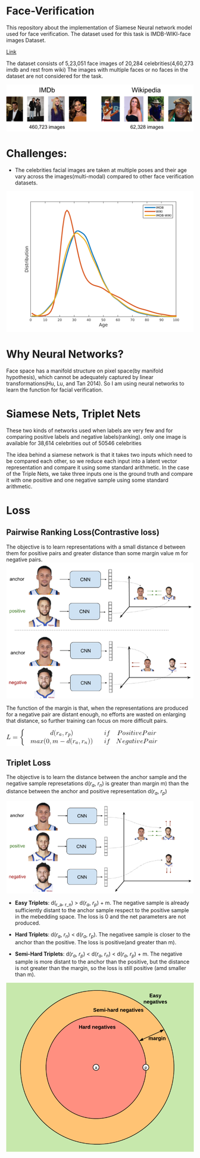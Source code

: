 # Face-Verification
This repository about the implementation of Siamese Neural network model used for face verification. The dataset used for this task is IMDB-WIKI-face images Dataset. 

[Link](https://data.vision.ee.ethz.ch/cvl/rrothe/imdb-wiki/)

The dataset consists of 5,23,051 face images of 20,284 celebrities(4,60,273 imdb and rest from wiki)
The images with multiple faces or no faces in the dataset are not considered for the task.

![](Img/imdb-wiki-teaser.png)

# Challenges:
* The celebrities facial images are taken at multiple poses and their age vary across the images(multi-modal) compared to other face verification datasets.

![](Img/dataset_dist.png)

# Why Neural Networks?
 Face space has a manifold structure on pixel space(by manifold hypothesis), which cannot be adequately captured by linear transformations(Hu, Lu, and Tan 2014). So I am using neural networks to learn the function for facial verification.
 
 
 # Siamese Nets, Triplet Nets
These two kinds of networks used when labels are very few and for comparing positive labels and negative labels(ranking). only one image is available for 38,614 celebrities out of 50546 celebrities
 
 The idea behind a siamese network is that it takes two inputs which need to be compared each other, so we reduce each input into a latent vector representation and compare it using some standard arithmetic. In the case of the Triple Nets, we take three inputs one is the ground truth and compare it with one positive and one negative sample using some standard arithmetic.
 
 # Loss
 ## Pairwise Ranking Loss(Contrastive loss)
 The objective is to learn representations with a small distance d between them for positive pairs and greater distance than some margin value m for negative pairs.
 ![](Img/pairwise_ranking_loss_faces.png)
 
 The function of the margin is that, when the representations are produced for a negative pair are distant enough, no efforts are wasted on enlarging that distance, so further training can focus on more difficult pairs.
 
 ![](gif.gif)
 
 ## Triplet Loss
 The objective is to learn the distance between the anchor sample and the negative sample represetations d($r_a$, $r_n$) is greater than margin m) than the distance between the anchor and positive representation d($r_a$, $r_p$)
 
 ![](Img/triplet_loss_faces.png)
 
 * **Easy Triplets**: d(<sub>r_a</sub>, <sub>r_n</sub>) > d($r_a$, $r_p$) + m. The negative sample is already sufficiently distant to the anchor sample respect to the positive sample in the mebedding space. The loss is 0 and the net parameters are not produced.
 
 * **Hard Triplets**: d($r_a$, $r_n$) < d($r_a$, $r_p$). The negativee sample is closer to the anchor than the positive. The loss is positive(and greater than m).
 
 * **Semi-Hard Triplets**: d($r_a$, $r_p$) < d($r_a$, $r_n$) < d($r_a$, $r_p$) + m. The negative sample is more distant to the anchor than the positive, but the distance is not greater than the margin, so the loss is still positive (amd smaller than m).
 
 ![](Img/triplets_negatives.png)
 
 
 
